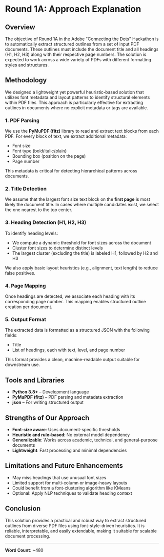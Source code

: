 # Round 1A: Approach Explanation

## Overview

The objective of Round 1A in the Adobe "Connecting the Dots" Hackathon is to automatically extract structured outlines from a set of input PDF documents. These outlines must include the document title and all headings (H1, H2, H3) along with their respective page numbers. The solution is expected to work across a wide variety of PDFs with different formatting styles and structures.

## Methodology

We designed a lightweight yet powerful heuristic-based solution that utilizes font metadata and layout patterns to identify structural elements within PDF files. This approach is particularly effective for extracting outlines in documents where no explicit metadata or tags are available.

### 1. PDF Parsing

We use the **PyMuPDF (fitz)** library to read and extract text blocks from each PDF. For every block of text, we extract additional metadata:

* Font size
* Font type (bold/italic/plain)
* Bounding box (position on the page)
* Page number

This metadata is critical for detecting hierarchical patterns across documents.

### 2. Title Detection

We assume that the largest font size text block on the **first page** is most likely the document title. In cases where multiple candidates exist, we select the one nearest to the top center.

### 3. Heading Detection (H1, H2, H3)

To identify heading levels:

* We compute a dynamic threshold for font sizes across the document
* Cluster font sizes to determine distinct levels
* The largest cluster (excluding the title) is labeled H1, followed by H2 and H3

We also apply basic layout heuristics (e.g., alignment, text length) to reduce false positives.

### 4. Page Mapping

Once headings are detected, we associate each heading with its corresponding page number. This mapping enables structured outline creation per document.

### 5. Output Format

The extracted data is formatted as a structured JSON with the following fields:

* Title
* List of headings, each with text, level, and page number

This format provides a clean, machine-readable output suitable for downstream use.

## Tools and Libraries

* **Python 3.8+** – Development language
* **PyMuPDF (fitz)** – PDF parsing and metadata extraction
* **json** – For writing structured output

## Strengths of Our Approach

* **Font-size aware**: Uses document-specific thresholds
* **Heuristic and rule-based**: No external model dependency
* **Generalizable**: Works across academic, technical, and general-purpose documents
* **Lightweight**: Fast processing and minimal dependencies

## Limitations and Future Enhancements

* May miss headings that use unusual font sizes
* Limited support for multi-column or image-heavy layouts
* Could benefit from a font-clustering algorithm like KMeans
* Optional: Apply NLP techniques to validate heading context

## Conclusion

This solution provides a practical and robust way to extract structured outlines from diverse PDF files using font-style-driven heuristics. It is reliable, interpretable, and easily extendable, making it suitable for scalable document processing.

---

**Word Count**: \~480
